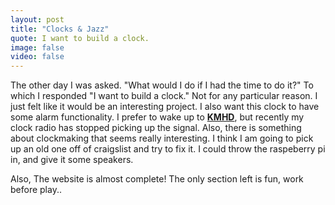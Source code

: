```yaml
---
layout: post
title: "Clocks & Jazz"
quote: I want to build a clock.
image: false
video: false
---
```


The other day I was asked. "What would I do if I had the time to do it?" To which I responded "I want to build a clock." Not for any particular reason. I just felt like it would be an interesting project. I also want this clock to have some alarm functionality. I prefer to wake up to [**KMHD**](http://kmhd.org), but recently my clock radio has stopped picking up the signal. Also, there is something about clockmaking that seems really interesting. I think I am going to pick up an old one off of craigslist and try to fix it. I could throw the raspeberry pi in, and give it some speakers.

Also, The website is almost complete! The only section left is fun, work before play..